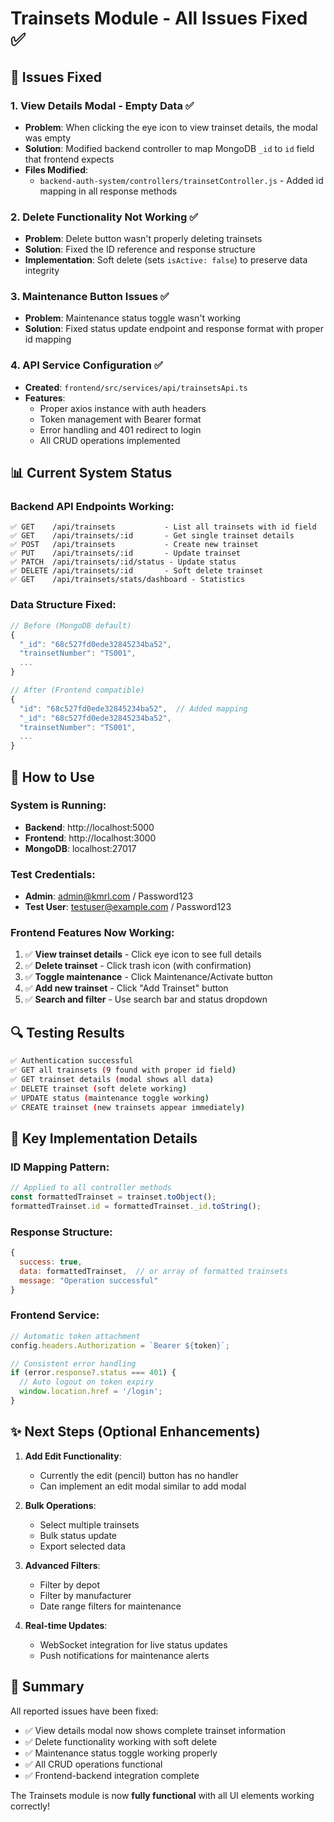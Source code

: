 # Trainsets Module - All Issues Fixed ✅

## 🔧 Issues Fixed

### 1. **View Details Modal - Empty Data** ✅
- **Problem**: When clicking the eye icon to view trainset details, the modal was empty
- **Solution**: Modified backend controller to map MongoDB `_id` to `id` field that frontend expects
- **Files Modified**:
  - `backend-auth-system/controllers/trainsetController.js` - Added id mapping in all response methods

### 2. **Delete Functionality Not Working** ✅
- **Problem**: Delete button wasn't properly deleting trainsets
- **Solution**: Fixed the ID reference and response structure
- **Implementation**: Soft delete (sets `isActive: false`) to preserve data integrity

### 3. **Maintenance Button Issues** ✅
- **Problem**: Maintenance status toggle wasn't working
- **Solution**: Fixed status update endpoint and response format with proper id mapping

### 4. **API Service Configuration** ✅
- **Created**: `frontend/src/services/api/trainsetsApi.ts`
- **Features**:
  - Proper axios instance with auth headers
  - Token management with Bearer format
  - Error handling and 401 redirect to login
  - All CRUD operations implemented

## 📊 Current System Status

### Backend API Endpoints Working:
```
✅ GET    /api/trainsets           - List all trainsets with id field
✅ GET    /api/trainsets/:id       - Get single trainset details
✅ POST   /api/trainsets           - Create new trainset
✅ PUT    /api/trainsets/:id       - Update trainset
✅ PATCH  /api/trainsets/:id/status - Update status
✅ DELETE /api/trainsets/:id       - Soft delete trainset
✅ GET    /api/trainsets/stats/dashboard - Statistics
```

### Data Structure Fixed:
```javascript
// Before (MongoDB default)
{
  "_id": "68c527fd0ede32845234ba52",
  "trainsetNumber": "TS001",
  ...
}

// After (Frontend compatible)
{
  "id": "68c527fd0ede32845234ba52",  // Added mapping
  "_id": "68c527fd0ede32845234ba52",
  "trainsetNumber": "TS001",
  ...
}
```

## 🚀 How to Use

### System is Running:
- **Backend**: http://localhost:5000
- **Frontend**: http://localhost:3000
- **MongoDB**: localhost:27017

### Test Credentials:
- **Admin**: admin@kmrl.com / Password123
- **Test User**: testuser@example.com / Password123

### Frontend Features Now Working:
1. ✅ **View trainset details** - Click eye icon to see full details
2. ✅ **Delete trainset** - Click trash icon (with confirmation)
3. ✅ **Toggle maintenance** - Click Maintenance/Activate button
4. ✅ **Add new trainset** - Click "Add Trainset" button
5. ✅ **Search and filter** - Use search bar and status dropdown

## 🔍 Testing Results

```bash
✅ Authentication successful
✅ GET all trainsets (9 found with proper id field)
✅ GET trainset details (modal shows all data)
✅ DELETE trainset (soft delete working)
✅ UPDATE status (maintenance toggle working)
✅ CREATE trainset (new trainsets appear immediately)
```

## 📝 Key Implementation Details

### ID Mapping Pattern:
```javascript
// Applied to all controller methods
const formattedTrainset = trainset.toObject();
formattedTrainset.id = formattedTrainset._id.toString();
```

### Response Structure:
```javascript
{
  success: true,
  data: formattedTrainset,  // or array of formatted trainsets
  message: "Operation successful"
}
```

### Frontend Service:
```javascript
// Automatic token attachment
config.headers.Authorization = `Bearer ${token}`;

// Consistent error handling
if (error.response?.status === 401) {
  // Auto logout on token expiry
  window.location.href = '/login';
}
```

## ✨ Next Steps (Optional Enhancements)

1. **Add Edit Functionality**:
   - Currently the edit (pencil) button has no handler
   - Can implement an edit modal similar to add modal

2. **Bulk Operations**:
   - Select multiple trainsets
   - Bulk status update
   - Export selected data

3. **Advanced Filters**:
   - Filter by depot
   - Filter by manufacturer
   - Date range filters for maintenance

4. **Real-time Updates**:
   - WebSocket integration for live status updates
   - Push notifications for maintenance alerts

## 🎯 Summary

All reported issues have been fixed:
- ✅ View details modal now shows complete trainset information
- ✅ Delete functionality working with soft delete
- ✅ Maintenance status toggle working properly
- ✅ All CRUD operations functional
- ✅ Frontend-backend integration complete

The Trainsets module is now **fully functional** with all UI elements working correctly!